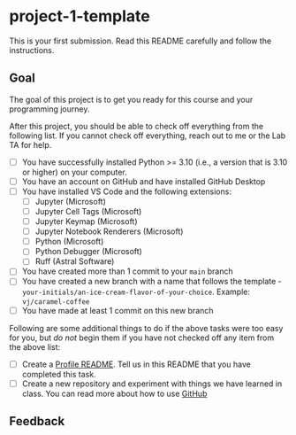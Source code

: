 # project-1-template

This is your first submission. Read this README carefully and follow the instructions.

## Goal

The goal of this project is to get you ready for this course and your programming journey.

After this project, you should be able to check off everything from the following list. If you cannot check off everything, reach out to me or the Lab TA for help.

- [ ] You have successfully installed Python >= 3.10 (i.e., a version that is 3.10 or higher) on your computer.
- [ ] You have an account on GitHub and have installed GitHub Desktop
- [ ] You have installed VS Code and the following extensions:
  - [ ] Jupyter (Microsoft)
  - [ ] Jupyter Cell Tags (Microsoft)
  - [ ] Jupyter Keymap (Microsoft)
  - [ ] Jupyter Notebook Renderers (Microsoft)
  - [ ] Python (Microsoft)
  - [ ] Python Debugger (Microsoft)
  - [ ] Ruff (Astral Software)
- [ ] You have created more than 1 commit to your `main` branch
- [ ] You have created a new branch with a name that follows the template - `your-initials/an-ice-cream-flavor-of-your-choice`. Example: `vj/caramel-coffee`
- [ ] You have made at least 1 commit on this new branch

Following are some additional things to do if the above tasks were too easy for you, but *do not* begin them if you have not checked off any item from the above list:

- [ ] Create a [Profile README](https://docs.github.com/en/account-and-profile/setting-up-and-managing-your-github-profile/customizing-your-profile/managing-your-profile-readme). Tell us in this README that you have completed this task.
- [ ] Create a new repository and experiment with things we have learned in class. You can read more about how to use [GitHub](https://docs.github.com/en/desktop/overview/getting-started-with-github-desktop)

## Feedback

